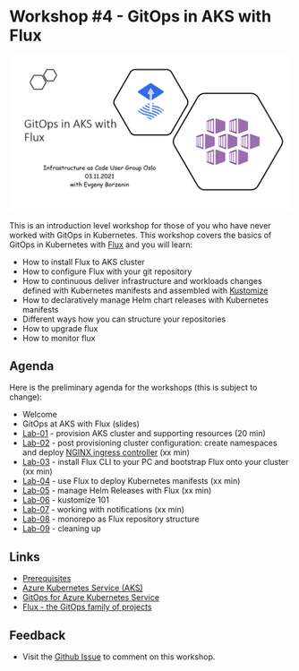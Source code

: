 # Workshop #4 - GitOps in AKS with Flux

![logo](images/logo.png)

This is an introduction level workshop for those of you who have never worked with GitOps in Kubernetes. This workshop covers the basics of GitOps in Kubernetes with [Flux](https://fluxcd.io/) and you will learn:
 * How to install Flux to AKS cluster
 * How to configure Flux with your git repository
 * How to continuous deliver infrastructure and workloads changes defined with Kubernetes manifests and assembled with [Kustomize](https://kustomize.io/)
 * How to declaratively manage Helm chart releases with Kubernetes manifests 
 * Different ways how you can structure your repositories
 * How to upgrade flux 
 * How to monitor flux

## Agenda

Here is the preliminary agenda for the workshops (this is subject to change):
 
 * Welcome
 * GitOps at AKS with Flux (slides)
 * [Lab-01](labs/lab-01/readme.md) - provision AKS cluster and supporting resources (20 min)
 * [Lab-02](labs/lab-02/readme.md) - post provisioning cluster configuration: create namespaces and deploy [NGINX ingress controller](https://docs.microsoft.com/en-us/azure/aks/ingress-internal-ip?WT.mc_id=AZ-MVP-5003837) (xx min)
 * [Lab-03](labs/lab-03/readme.md) - install Flux CLI to your PC and bootstrap Flux onto your cluster (xx min)
 * [Lab-04](labs/lab-04/readme.md) - use Flux to deploy Kubernetes manifests (xx min)
 * [Lab-05](labs/lab-05/readme.md) - manage Helm Releases with Flux  (xx min)
 * [Lab-06](labs/lab-06/readme.md) - kustomize 101
 * [Lab-07](labs/lab-07/readme.md) - working with notifications (xx min)
 * [Lab-08](labs/lab-08/readme.md) - monorepo as Flux repository structure
 * [Lab-09](labs/lab-09/readme.md) - cleaning up

## Links

* [Prerequisites](prerequisites.md)
* [Azure Kubernetes Service (AKS)](https://docs.microsoft.com/en-us/azure/aks/?WT.mc_id=AZ-MVP-5003837)
* [GitOps for Azure Kubernetes Service](https://docs.microsoft.com/en-us/azure/architecture/example-scenario/gitops-aks/gitops-blueprint-aks?WT.mc_id=AZ-MVP-5003837)
* [Flux - the GitOps family of projects](https://fluxcd.io/)

## Feedback

* Visit the [Github Issue](https://github.com/evgenyb/aks-workshops/issues/35) to comment on this workshop. 
